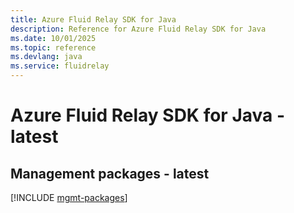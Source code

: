 ```yaml
---
title: Azure Fluid Relay SDK for Java
description: Reference for Azure Fluid Relay SDK for Java
ms.date: 10/01/2025
ms.topic: reference
ms.devlang: java
ms.service: fluidrelay
---
```

# Azure Fluid Relay SDK for Java - latest

## Management packages - latest
[!INCLUDE [mgmt-packages](fluid-relay-mgmt-index.md)]